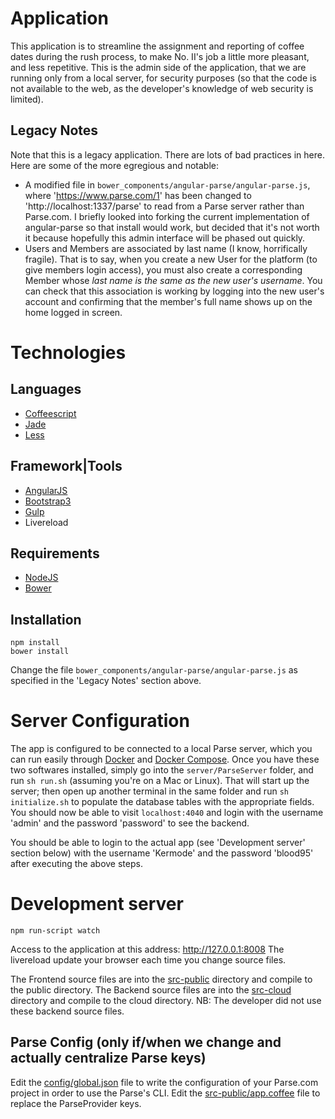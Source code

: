 # Application

This application is to streamline the assignment and reporting of coffee dates during the rush process, to make No. II's job a little more pleasant, and less repetitive. This is the admin side of the application, that we are running only from a local server, for security purposes (so that the code is not available to the web, as the developer's knowledge of web security is limited).

## Legacy Notes

Note that this is a legacy application. There are lots of bad practices in here. Here are some of the more egregious and notable:

 - A modified file in `bower_components/angular-parse/angular-parse.js`, where 'https://www.parse.com/1' has been changed to 'http://localhost:1337/parse' to read from a Parse server rather than Parse.com. I briefly looked into forking the current implementation of angular-parse so that install would work, but decided that it's not worth it because hopefully this admin interface will be phased out quickly.
 - Users and Members are associated by last name (I know, horrifically fragile). That is to say, when you create a new User for the platform (to give members login access), you must also create a corresponding Member whose _last name is the same as the new user's username_. You can check that this association is working by logging into the new user's account and confirming that the member's full name shows up on the home logged in screen.

# Technologies

## Languages
- [Coffeescript](http://coffeescript.org/)
- [Jade](http://jade-lang.com/)
- [Less](http://www.lesscss.org/)

## Framework|Tools
- [AngularJS](http://angularjs.org/)
- [Bootstrap3](http://getbootstrap.com/)
- [Gulp](http://gulpjs.com/)
- Livereload

## Requirements

- [NodeJS](http://nodejs.org/)
- [Bower](https://bower.io/)

## Installation
```
npm install
bower install
```

Change the file `bower_components/angular-parse/angular-parse.js` as specified in the 'Legacy Notes' section above.

# Server Configuration

The app is configured to be connected to a local Parse server, which you can run easily through [Docker](https://www.docker.com/) and [Docker Compose](https://docs.docker.com/compose/). Once you have these two softwares installed, simply go into the `server/ParseServer` folder, and run `sh run.sh` (assuming you're on a Mac or Linux). That will start up the server; then open up another terminal in the same folder and run `sh initialize.sh` to populate the database tables with the appropriate fields. You should now be able to visit `localhost:4040` and login with the username 'admin' and the password 'password' to see the backend.

You should be able to login to the actual app (see 'Development server' section below) with the username 'Kermode' and the password 'blood95' after executing the above steps.

# Development server

  `npm run-script watch`

Access to the application at this address: http://127.0.0.1:8008
The livereload update your browser each time you change source files.

The Frontend source files are into the [src-public](./src-public) directory and compile to the public directory.
The Backend source files are into the [src-cloud](./src-cloud) directory and compile to the cloud directory. NB: The developer did not use these backend source files.

## Parse Config (only if/when we change and actually centralize Parse keys)

Edit the [config/global.json](./config/global.json) file to write the configuration of your Parse.com project in order to use the Parse's CLI.
Edit the [src-public/app.coffee](./src-public/app.coffee) file to replace the ParseProvider keys.
